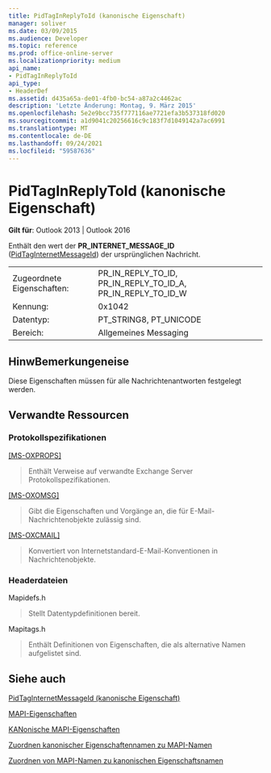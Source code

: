 ```yaml
---
title: PidTagInReplyToId (kanonische Eigenschaft)
manager: soliver
ms.date: 03/09/2015
ms.audience: Developer
ms.topic: reference
ms.prod: office-online-server
ms.localizationpriority: medium
api_name:
- PidTagInReplyToId
api_type:
- HeaderDef
ms.assetid: d435a65a-de01-4fb0-bc54-a87a2c4462ac
description: 'Letzte Änderung: Montag, 9. März 2015'
ms.openlocfilehash: 5e2e9bcc735f777116ae7721efa3b537318fd020
ms.sourcegitcommit: a1d9041c20256616c9c183f7d1049142a7ac6991
ms.translationtype: MT
ms.contentlocale: de-DE
ms.lasthandoff: 09/24/2021
ms.locfileid: "59587636"
---
```

# <a name="pidtaginreplytoid-canonical-property"></a>PidTagInReplyToId (kanonische Eigenschaft)

  
  
**Gilt für**: Outlook 2013 | Outlook 2016 
  
Enthält den wert der **PR_INTERNET_MESSAGE_ID** ([PidTagInternetMessageId](pidtaginternetmessageid-canonical-property.md)) der ursprünglichen Nachricht.
  
|||
|:-----|:-----|
|Zugeordnete Eigenschaften:  <br/> |PR_IN_REPLY_TO_ID, PR_IN_REPLY_TO_ID_A, PR_IN_REPLY_TO_ID_W  <br/> |
|Kennung:  <br/> |0x1042  <br/> |
|Datentyp:  <br/> |PT_STRING8, PT_UNICODE  <br/> |
|Bereich:  <br/> |Allgemeines Messaging  <br/> |
   
## <a name="remarks"></a>HinwBemerkungeneise

Diese Eigenschaften müssen für alle Nachrichtenantworten festgelegt werden.
  
## <a name="related-resources"></a>Verwandte Ressourcen

### <a name="protocol-specifications"></a>Protokollspezifikationen

[[MS-OXPROPS]](https://msdn.microsoft.com/library/f6ab1613-aefe-447d-a49c-18217230b148%28Office.15%29.aspx)
  
> Enthält Verweise auf verwandte Exchange Server Protokollspezifikationen.
    
[[MS-OXOMSG]](https://msdn.microsoft.com/library/daa9120f-f325-4afb-a738-28f91049ab3c%28Office.15%29.aspx)
  
> Gibt die Eigenschaften und Vorgänge an, die für E-Mail-Nachrichtenobjekte zulässig sind.
    
[[MS-OXCMAIL]](https://msdn.microsoft.com/library/b60d48db-183f-4bf5-a908-f584e62cb2d4%28Office.15%29.aspx)
  
> Konvertiert von Internetstandard-E-Mail-Konventionen in Nachrichtenobjekte.
    
### <a name="header-files"></a>Headerdateien

Mapidefs.h
  
> Stellt Datentypdefinitionen bereit.
    
Mapitags.h
  
> Enthält Definitionen von Eigenschaften, die als alternative Namen aufgelistet sind.
    
## <a name="see-also"></a>Siehe auch



[PidTagInternetMessageId (kanonische Eigenschaft)](pidtaginternetmessageid-canonical-property.md)


[MAPI-Eigenschaften](mapi-properties.md)
  
[KANonische MAPI-Eigenschaften](mapi-canonical-properties.md)
  
[Zuordnen kanonischer Eigenschaftennamen zu MAPI-Namen](mapping-canonical-property-names-to-mapi-names.md)
  
[Zuordnen von MAPI-Namen zu kanonischen Eigenschaftsnamen](mapping-mapi-names-to-canonical-property-names.md)

